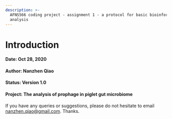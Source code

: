 ```yaml
---
description: >-
  AFNS566 coding project - assignment 1 - a protocol for basic bioinformatic
  analysis
---
```


# Introduction

#### Date: Oct 28, 2020

#### Author: Nanzhen Qiao

#### Status: Version 1.0

#### Project: The analysis of prophage in piglet gut microbiome



If you have any queries or suggestions, please do not hesitate to email nanzhen.qiao@gmail.com. Thanks.

